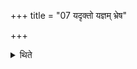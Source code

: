 +++
title = "07 यदृक्तो यज्ञम् भ्रेष"

+++

<details><summary>थिते</summary>

यदृक्तो यज्ञं भ्रेष आगच्छेद्भूरिति गार्हपत्ये जुहुयात् । यदि यजुष्टो भुव इति दक्षिणाग्नौ । यदि सामतः सुवरित्याहवनीये । यदि सर्वतः सर्वा जुहुयात् ७
</details>

